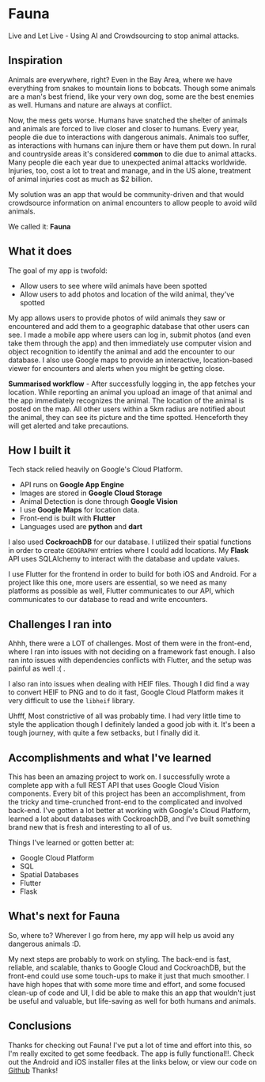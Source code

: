 # Fauna
Live and Let Live - Using AI and Crowdsourcing to stop animal attacks.

## Inspiration
Animals are everywhere, right? Even in the Bay Area, where we have everything from snakes to mountain lions to bobcats. Though some animals are a man's best friend, like your very own dog, some are the best enemies as well. Humans and nature are always at conflict.

Now, the mess gets worse. Humans have snatched the shelter of animals and animals are forced to live closer and closer to humans. Every year, people die due to interactions with dangerous animals. Animals too suffer, as interactions with humans can injure them or have them put down. In rural and countryside areas it's considered **common** to die due to animal attacks. Many people die each year due to unexpected animal attacks worldwide. Injuries, too, cost a lot to treat and manage, and in the US alone, treatment of animal injuries cost as much as $2 billion.

My solution was an app that would be community-driven and that would crowdsource information on animal encounters to allow people to avoid wild animals.

We called it: **Fauna**

## What it does

The goal of my app is twofold:

- Allow users to see where wild animals have been spotted
- Allow users to add photos and location of the wild animal, they've spotted

My app allows users to provide photos of wild animals they saw or encountered and add them to a geographic database that other users can see. I made a mobile app where users can log in, submit photos (and even take them through the app) and then immediately use computer vision and object recognition to identify the animal and add the encounter to our database. I also use Google maps to provide an interactive, location-based viewer for encounters and alerts when you might be getting close.

**Summarised workflow** - After successfully logging in, the app fetches your location. While reporting an animal you upload an image of that animal and the app immediately recognizes the animal. The location of the animal is posted on the map. All other users within a 5km radius are notified about the animal, they can see its picture and the time spotted. Henceforth they will get alerted and take precautions.

## How I built it

Tech stack relied heavily on Google's Cloud Platform.

- API runs on **Google App Engine** 
- Images are stored in **Google Cloud Storage**
- Animal Detection is done through **Google Vision** 
- I use **Google Maps** for location data.
- Front-end is built with **Flutter** 
- Languages used are **python** and **dart**

I also used **CockroachDB** for our database. I utilized their spatial functions in order to create `GEOGRAPHY` entries where I could add locations. My **Flask** API uses SQLAlchemy to interact with the database and update values.

I use Flutter for the frontend in order to build for both iOS and Android. For a project like this one, more users are essential, so we need as many platforms as possible as well, Flutter communicates to our API, which communicates to our database to read and write encounters.

## Challenges I ran into

Ahhh, there were a LOT of challenges. Most of them were in the front-end, where I ran into issues with not deciding on a framework fast enough. I also ran into issues with dependencies conflicts with Flutter, and the setup was painful as well :( .

I also ran into issues when dealing with HEIF files. Though I did find a way to convert HEIF to PNG and to do it fast, Google Cloud Platform makes it very difficult to use the `libheif` library.

Uhfff, Most constrictive of all was probably time. I had very little time to style the application though I definitely landed a good job with it. It's been a tough journey, with quite a few setbacks, but I finally did it. 

## Accomplishments and what I've learned

This has been an amazing project to work on. I successfully wrote a complete app with a full REST API that uses Google Cloud Vision components. Every bit of this project has been an accomplishment, from the tricky and time-crunched front-end to the complicated and involved back-end. I've gotten a lot better at working with Google's Cloud Platform, learned a lot about databases with CockroachDB, and I've built something brand new that is fresh and interesting to all of us.

Things I've learned or gotten better at:

- Google Cloud Platform
- SQL
- Spatial Databases
- Flutter
- Flask

## What's next for Fauna

So, where to? Wherever I go from here, my app will help us avoid any dangerous animals :D.

My next steps are probably to work on styling. The back-end is fast, reliable, and scalable, thanks to Google Cloud and CockroachDB, but the front-end could use some touch-ups to make it just that much smoother. I have high hopes that with some more time and effort, and some focused clean-up of code and UI, I did be able to make this an app that wouldn't just be useful and valuable, but life-saving as well for both humans and animals.

## Conclusions

Thanks for checking out Fauna! I've put a lot of time and effort into this, so I'm really excited to get some feedback. The app is fully functional!!. Check out the Android and iOS installer files at the links below, or view our code on [Github](https://github.com/trans63/Fauna) Thanks!
